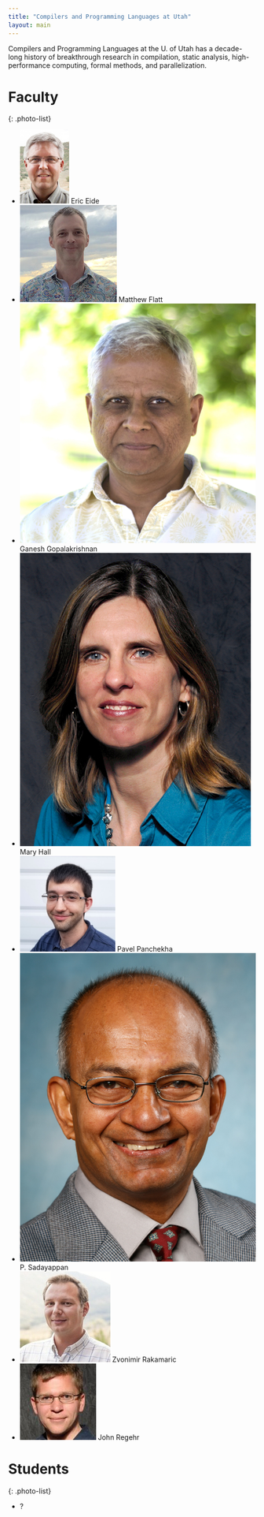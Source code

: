```yaml
---
title: "Compilers and Programming Languages at Utah"
layout: main
---
```


Compilers and Programming Languages at the U. of
Utah has a decade-long history of breakthrough research in
compilation, static analysis, high-performance computing, formal
methods, and parallelization.

# Faculty

{: .photo-list}
- ![Eric Eide's photo](/photos/eeide.jpg)
  Eric Eide
- ![Matthew Flatt's photo](/photos/mflatt.jpg)
  Matthew Flatt
- ![Ganesh Gopalakrishnan's photo](/photos/ganesh.jpg)
  Ganesh Gopalakrishnan
- ![Mary Hall's photo](/photos/mhall.jpg)
  Mary Hall
- ![Pavel Panchekha's photo](/photos/pavpan.jpg)
  Pavel Panchekha
- ![P. Sadayappan's photo](/photos/saday.jpg)
  P. Sadayappan
- ![Zvonimir Rakamric's photo](/photos/zvonimir.jpg)
  Zvonimir Rakamaric
- ![John Regehr's photo](/photos/regehr.jpg)
  John Regehr

# Students

{: .photo-list}
- ?
